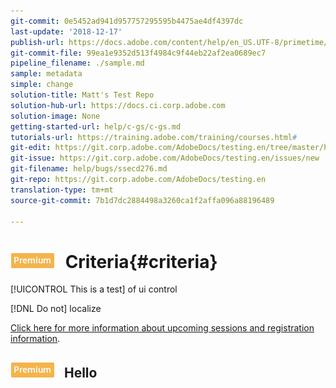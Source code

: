 ```yaml
---
git-commit: 0e5452ad941d957757295595b4475ae4df4397dc
last-update: '2018-12-17'
publish-url: https://docs.adobe.com/content/help/en_US.UTF-8/primetime/testing/waiting/closed/ssecd276.html
git-commit-file: 99ea1e9352d513f4984c9f44eb22af2ea0689ec7
pipeline_filename: ./sample.md
sample: metadata
simple: change
solution-title: Matt's Test Repo
solution-hub-url: https://docs.ci.corp.adobe.com
solution-image: None
getting-started-url: help/c-gs/c-gs.md
tutorials-url: https://training.adobe.com/training/courses.html#
git-edit: https://git.corp.adobe.com/AdobeDocs/testing.en/tree/master/help/bugs/ssecd276.md
git-issue: https://git.corp.adobe.com/AdobeDocs/testing.en/issues/new
git-filename: help/bugs/ssecd276.md
git-repo: https://git.corp.adobe.com/AdobeDocs/testing.en
translation-type: tm+mt
source-git-commit: 7b1d7dc2884498a3260ca1f2affa096a88196489

---
```


# ![PREMIUM](/help/assets/premium.png) Criteria{#criteria}


[!UICONTROL This is a test] of ui control

[!DNL Do not] localize

[Click here for more information about upcoming sessions and registration information](https://landing.adobe.com/acs/2018/na/adobe-target/registration.html).

## ![PREMIUM](/help/assets/premium.png) Hello
